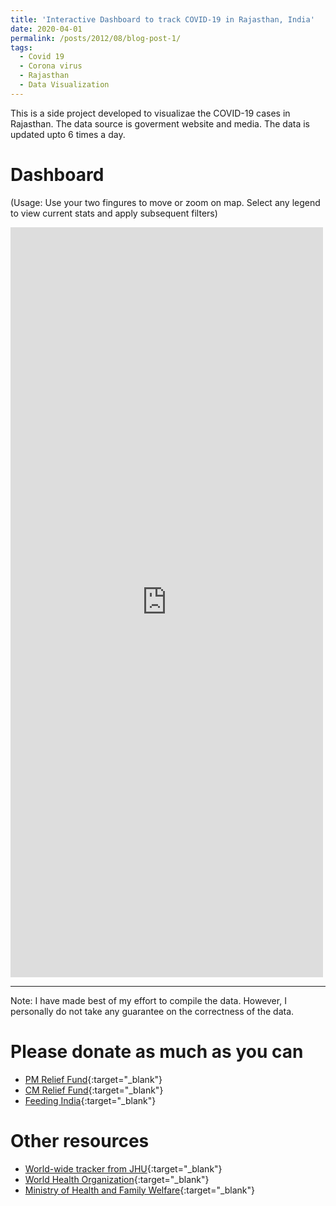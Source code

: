 ```yaml
---
title: 'Interactive Dashboard to track COVID-19 in Rajasthan, India'
date: 2020-04-01
permalink: /posts/2012/08/blog-post-1/
tags:
  - Covid 19
  - Corona virus
  - Rajasthan
  - Data Visualization
---
```


This is a side project developed to visualizae the COVID-19 cases in Rajasthan. The data source is goverment website and media. The data is updated upto 6 times a day.

Dashboard 
======
(Usage: Use your two fingures to move or zoom on map. Select any legend to view current stats and apply subsequent filters)

<iframe seamless frameborder="0" src="https://public.tableau.com/views/Covid19_Raj/Dashboard1?:embed=yes&:display_count=yes&:showVizHome=no" width = '500' height = '1200' scrolling='yes' ></iframe>    

------
Note: I have made best of my effort to compile the data. However, I personally do not take any guarantee on the correctness of the data.


Please donate as much as you can
======
* [PM Relief Fund](https://www.pmindia.gov.in/en/?query){:target="_blank"}
* [CM Relief Fund](http://cmrelief.rajasthan.gov.in/ContributionCovid-19.aspx){:target="_blank"}
* [Feeding India](https://www.feedingindia.org/){:target="_blank"}

Other resources
======
* [World-wide tracker from JHU](https://coronavirus.jhu.edu/map.html){:target="_blank"}
* [World Health Organization](https://www.who.int/emergencies/diseases/novel-coronavirus-2019){:target="_blank"}
* [Ministry of Health and Family Welfare](https://www.mohfw.gov.in/){:target="_blank"}

